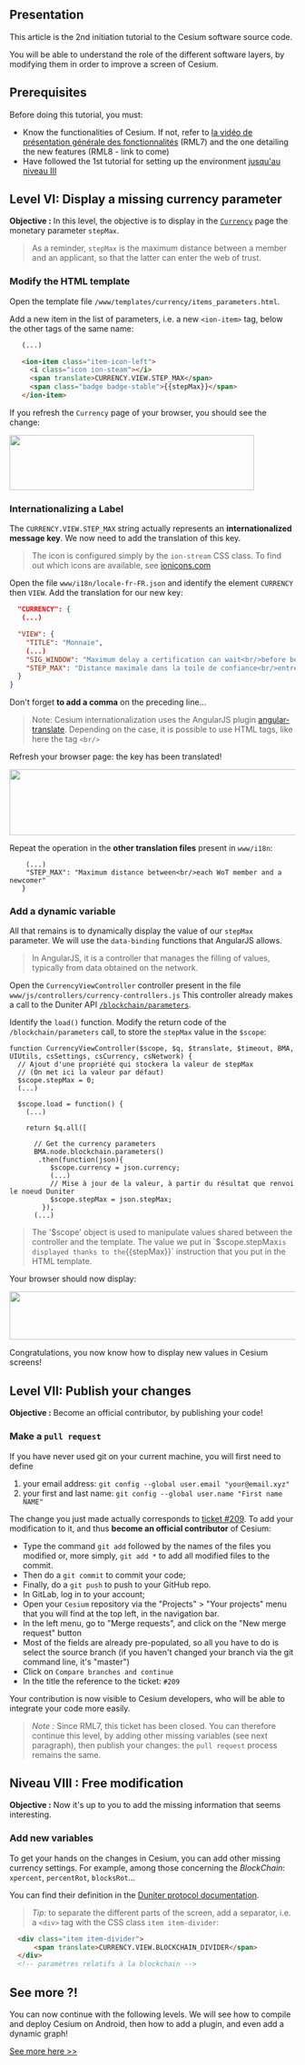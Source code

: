 ## Presentation

This article is the 2nd initiation tutorial to the Cesium software source code.

You will be able to understand the role of the different software layers,
by modifying them in order to improve a screen of Cesium.

## Prerequisites

Before doing this tutorial, you must:
  
 - Know the functionalities of Cesium. If not, refer to [la vidéo de présentation générale des fonctionnalités](https://www.youtube.com/watch?v=FQzGIzJf9Nw&list=PLr7acQJbh5rzgkXOrCws2bELR8TNRIuv0&index=6) (RML7) and the one detailing the new features (RML8 - link to come)
 - Have followed the 1st tutorial for setting up the environment [jusqu'au niveau III](https://github.com/duniter/cesium/blob/master/doc/fr/development_tutorial.md)

## Level VI: Display a missing currency parameter

__Objective :__ In this level, the objective is to display in the [`Currency`](http://g1.duniter.fr/#/app/currency/view/lg/) page the monetary parameter `stepMax`.

> As a reminder, `stepMax` is the maximum distance between a member and an applicant, so that the latter can enter the web of trust.

### Modify the HTML template

Open the template file `/www/templates/currency/items_parameters.html`.

Add a new item in the list of parameters, i.e. a new `<ion-item>` tag, below the other tags of the same name:

```html
   (...)

   <ion-item class="item-icon-left">
     <i class="icon ion-steam"></i>
     <span translate>CURRENCY.VIEW.STEP_MAX</span>
     <span class="badge badge-stable">{{stepMax}}</span>
   </ion-item>
```

If you refresh the `Currency` page of your browser, you should see the change:

<img src="../fr/img/19a637b1fa847aa5bbb18565737e9e5e28729221.jpg" width="431" height="97">

### Internationalizing a Label

The `CURRENCY.VIEW.STEP_MAX` string actually represents an **internationalized message key**.
We now need to add the translation of this key.

> The icon is configured simply by the `ion-stream` CSS class. To find out which icons are available, see
[ionicons.com](http://ionicons.com/)

Open the file `www/i18n/locale-fr-FR.json` and identify the element `CURRENCY` then `VIEW`.
Add the translation for our new key:

```json
  "CURRENCY": {
   (...)

  "VIEW": {
    "TITLE": "Monnaie",
    (...)
    "SIG_WINDOW": "Maximum delay a certification can wait<br/>before being expired for non-writing.",
    "STEP_MAX": "Distance maximale dans la toile de confiance<br/>entre chaque membre et un nouvel entrant"
  }
}
```

Don't forget **to add a comma** on the preceding line...

> Note: Cesium internationalization uses the AngularJS plugin [angular-translate](https://github.com/angular-translate/angular-translate).
> Depending on the case, it is possible to use HTML tags, like here the tag `<br/>`

Refresh your browser page: the key has been translated! 

<img src="../fr/img/6bd04622dd2eb59f6d716ae9e2f114276e4ca35a.jpg" width="690" height="116">

Repeat the operation in the **other translation files** present in `www/i18n`:

```
    (...)
    "STEP_MAX": "Maximum distance between<br/>each WoT member and a newcomer"
   }  

```

### Add a dynamic variable

All that remains is to dynamically display the value of our `stepMax` parameter. We will use the `data-binding` functions that AngularJS allows.

> In AngularJS, it is a controller that manages the filling of values, typically from data obtained on the network.

Open the `CurrencyViewController` controller present in the file `www/js/controllers/currency-controllers.js`
This controller already makes a call to the Duniter API [`/blockchain/parameters`](http://cgeek.fr:9330/blockchain/parameters).

Identify the `load()` function.
Modify the return code of the `/blockchain/parameters` call, to store the `stepMax` value in the `$scope`:

```
function CurrencyViewController($scope, $q, $translate, $timeout, BMA, UIUtils, csSettings, csCurrency, csNetwork) {
  // Ajout d'une propriété qui stockera la valeur de stepMax
  // (On met ici la valeur par défaut)
  $scope.stepMax = 0;
  (...)

  $scope.load = function() {
    (...)
    
    return $q.all([

      // Get the currency parameters
      BMA.node.blockchain.parameters() 
       .then(function(json){
          $scope.currency = json.currency;
          (...)
          // Mise à jour de la valeur, à partir du résultat que renvoi le noeud Duniter
          $scope.stepMax = json.stepMax;
        }),
      (...)
```

> The '$scope' object is used to manipulate values shared between the controller and the template.
> The value we put in `$scope.stepMax` is displayed thanks to the `{{stepMax}}` instruction that you put in the HTML template.

Your browser should now display:

<img src="../fr/img/3df8cbd2133ea9e9a28855f4b50413846fdf292c.jpg" width="519" height="85">

Congratulations, you now know how to display new values in Cesium screens!

## Level VII: Publish your changes

__Objective :__  Become an official contributor, by publishing your code!

### Make a `pull request`

If you have never used git on your current machine, you will first need to define

1. your email address: `git config --global user.email "your@email.xyz"`
2. your first and last name: `git config --global user.name "First name NAME"`

The change you just made actually corresponds to [ticket #209](https://git.duniter.org/clients/cesium-grp/cesium/issues/209).
To add your modification to it, and thus **become an official contributor** of Cesium:

 * Type the command `git add` followed by the names of the files you modified or, more simply, `git add *` to add all modified files to the commit.
 * Then do a `git commit` to commit your code;
 * Finally, do a `git push` to push to your GitHub repo.
 * In GitLab, log in to your account;
 * Open your `Cesium` repository via the "Projects" > "Your projects" menu that you will find at the top left, in the navigation bar.
 * In the left menu, go to "Merge requests", and click on the "New merge request" button
 * Most of the fields are already pre-populated, so all you have to do is select the source branch (if you haven't changed your branch via the git command line, it's "master")
 * Click on `Compare branches and continue`
 * In the title the reference to the ticket: `#209`

Your contribution is now visible to Cesium developers, who will be able to integrate your code more easily.

> _Note :_ Since RML7, this ticket has been closed. You can therefore continue this level, by adding other missing variables (see next paragraph), then 
> publish your changes: the `pull request` process remains the same.

## Niveau VIII : Free modification

__Objective :__  Now it's up to you to add the missing information that seems interesting.

### Add new variables

To get your hands on the changes in Cesium, you can add other missing currency settings.
For example, among those concerning the _BlockChain_: `xpercent`, `percentRot`, `blocksRot`...

You can find their definition in the [Duniter protocol documentation](https://github.com/duniter/duniter/blob/master/doc/Protocol.md#protocol-parameters).

> _Tip:_ to separate the different parts of the screen, add a separator, i.e. a `<div>` tag with the CSS class `item item-divider`:

```html
  <div class="item item-divider">
      <span translate>CURRENCY.VIEW.BLOCKCHAIN_DIVIDER</span>
  </div>
  <!-- paramètres relatifs à la blockchain -->
```

## See more ?!

You can now continue with the following levels. We will see how to compile and deploy Cesium on Android, then how to add a plugin, and even add a dynamic graph!

[See more here >>](./development_tutorial-03-android.md)